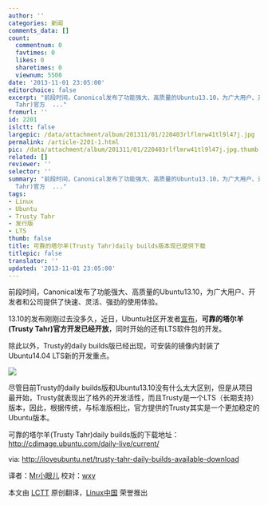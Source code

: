 ```yaml
---
author: ''
categories: 新闻
comments_data: []
count:
  commentnum: 0
  favtimes: 0
  likes: 0
  sharetimes: 0
  viewnum: 5508
date: '2013-11-01 23:05:00'
editorchoice: false
excerpt: "前段时间，Canonical发布了功能强大、高质量的Ubuntu13.10，为广大用户、开发者和公司提供了快速、灵活、强劲的使用体验。\r\n13.10的发布刚刚过去没多久，近日，Ubuntu社区开发者宣布，可靠的塔尔羊(Trusty
  Tahr)官方  ..."
fromurl: ''
id: 2201
islctt: false
largepic: /data/attachment/album/201311/01/220403rlflmrw41tl9l47j.jpg
permalink: /article-2201-1.html
pic: /data/attachment/album/201311/01/220403rlflmrw41tl9l47j.jpg.thumb.jpg
related: []
reviewer: ''
selector: ''
summary: "前段时间，Canonical发布了功能强大、高质量的Ubuntu13.10，为广大用户、开发者和公司提供了快速、灵活、强劲的使用体验。\r\n13.10的发布刚刚过去没多久，近日，Ubuntu社区开发者宣布，可靠的塔尔羊(Trusty
  Tahr)官方  ..."
tags:
- Linux
- Ubuntu
- Trusty Tahr
- 发行版
- LTS
thumb: false
title: 可靠的塔尔羊(Trusty Tahr)daily builds版本现已提供下载
titlepic: false
translator: ''
updated: '2013-11-01 23:05:00'
---
```


前段时间，Canonical发布了功能强大、高质量的Ubuntu13.10，为广大用户、开发者和公司提供了快速、灵活、强劲的使用体验。


13.10的发布刚刚过去没多久，近日，Ubuntu社区开发者[宣布](http://iloveubuntu.net/trusty-tahr-open-development)，**可靠的塔尔羊(Trusty Tahr)**官方**开发已经开放**，同时开始的还有LTS软件包的开发。


除此以外，Trusty的daily builds版已经出现，可安装的镜像内封装了Ubuntu14.04 LTS新的开发重点。


 ![](/data/attachment/album/201311/01/220403rlflmrw41tl9l47j.jpg)


尽管目前Trusty的daily builds版和Ubuntu13.10没有什么太大区别，但是从项目最开始，Trusty就表现出了格外的开发活性，而且Trusty是一个LTS（长期支持）版本，因此，根据传统，与标准版相比，官方提供的Trusty其实是一个更加稳定的Ubuntu版本。


可靠的塔尔羊(Trusty Tahr)daily builds版的下载地址：<http://cdimage.ubuntu.com/daily-live/current/>


 


via: <http://iloveubuntu.net/trusty-tahr-daily-builds-available-download>


译者：[Mr小眼儿](http://blog.csdn.net/tinyeyeser) 校对：[wxy](https://github.com/wxy)


本文由 [LCTT](https://github.com/LCTT/TranslateProject) 原创翻译，[Linux中国](http://linux.cn/) 荣誉推出